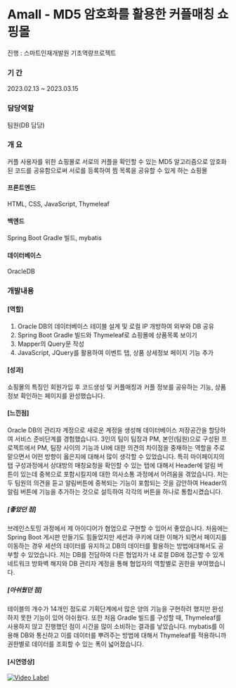 # Amall - MD5 암호화를 활용한 커플매칭 쇼핑몰
진행 : 스마트인재개발원 기초역량프로젝트

### 기   간
2023.02.13 ~ 2023.03.15

### 담당역할
팀원(DB 담당)

### 개   요
커플 사용자를 위한 쇼핑몰로 서로의 커플을 확인할 수 있는 MD5 알고리즘으로 암호화된 코드를 공유함으로써 서로를 등록하여 찜 목록을 공유할 수 있게 하는 쇼핑몰

#### 프론트엔드
HTML, CSS, JavaScript, Thymeleaf

#### 백엔드
Spring Boot Gradle 빌드, mybatis

#### 데이터베이스
OracleDB

### 개발내용
#### [역할]
1. Oracle DB의 데이터베이스 테이블 설계 및 로컬 IP 개방하여 외부와 DB 공유
2. Spring Boot Gradle 빌드와 Thymeleaf로 쇼핑몰에 상품목록 보이기
3. Mapper의 Query문 작성
4. JavaScript, JQuery를 활용하여 이벤트 탭, 상품 상세정보 페이지 기능 추가

#### [성과]
 쇼핑몰의 특징인 회원가입 후 코드생성 및 커플매칭과 커플 정보를 공유하는 기능, 상품정보 확인하는 페이지를 완성했습니다. 

#### [느낀점]
 Oracle DB의 관리자 계정으로 새로운 계정을 생성해 데이터베이스 저장공간을 할당하여 서비스 준비단계를 경험했습니다.
 3인의 팀이 팀장과 PM, 본인(팀원)으로 구성된 프로젝트에서 PM, 팀장 사이의 기능과 UI에 대한 의견의 차이점을 중재하는 역할을 주로 맡으면서 어떤 방향이 옳은지에 대해서 많이 생각할 수 있었습니다. 특히 마이페이지의 탭 구성과정에서 상대방의 매칭요청을 확인할 수 있는 탭에 대해서 Header에 알림 버튼이 있는데 중복으로 포함시킬지에 대한 의사소통 과정에서 어려움을 겪었습니다. 저는 두 팀원의 의견을 듣고 알림버튼에 중복되는 기능이 포함되는 것을 감안하여 Header의 알림 버튼에 기능을 추가하는 것으로 설득하여 각각의 버튼을 하나로 통합시켰습니다.
 ##### [좋았던 점]
 브레인스토밍 과정에서 제 아이디어가 협업으로 구현할 수 있어서 좋았습니다. 처음에는 Spring Boot 게시판 만들기도 힘들었지만 세션과 쿠키에 대한 이해가 되면서 페이지를 이동하는 경우 세션의 데이터를 유지하고 DB의 데이터를 활용하는 방법에대해서도 공부할 수 있었습니다. 저는 DB를 전담하여 다른 협업자가 내 로컬 DB에 접근할 수 있게 네트워크 방화벽 해지와 DB 관리자 계정을 통해 협업자의 역할별로 권한을 부여했습니다.
 ##### [아쉬웠던 점]
 테이블의 개수가 14개인 정도로 기획단계에서 많은 양의 기능을 구현하려 했지만 완성하지 못한 기능이 있어 아쉬웠다. 또한 처음 Gradle 빌드를 구성할 때, Thymeleaf를 사용하지 않고 진행했던 점이 시간을 많이 소비하는 결과를 낳았습니다. mybatis를 이용해 DB와 통신하고 이를 데이터를 뿌려주는 방법에 대해서 Thymeleaf를 적용하니까 권한별로 데이터를 조회할 수 있는 폭이 넓어졌습니다.

#### [시연영상]
[![Video Label](http://img.youtube.com/vi/yq_HPF5xdP8/0.jpg)](https://youtu.be/yq_HPF5xdP8)
